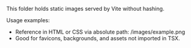This folder holds static images served by Vite without hashing.

Usage examples:
- Reference in HTML or CSS via absolute path: /images/example.png
- Good for favicons, backgrounds, and assets not imported in TSX.